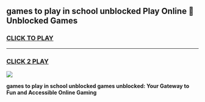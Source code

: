 
## games to play in school unblocked Play Online 👋 Unblocked Games
<h3>
<a href="https://news.freeplayer.one?title=games_to_play_in_school_unblocked&ref=17GH">CLICK TO PLAY</a></h3>
<hr>

<h3>
<a href="https://news.freeplayer.one?title=games_to_play_in_school_unblocked&ref=17GH">CLICK 2 PLAY</a>
  
</h3>

<a href="https://news.freeplayer.one?title=games_to_play_in_school_unblocked&ref=17GH/"><img src="https://clearcache.store/games.png"></a>


**games to play in school unblocked games unblocked: Your Gateway to Fun and Accessible Online Gaming**
